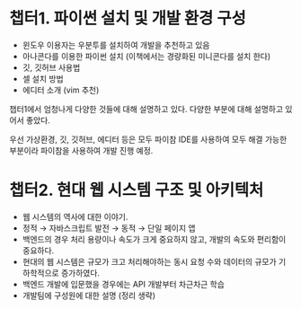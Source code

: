 # 챕터1. 파이썬 설치 및 개발 환경 구성

- 윈도우 이용자는 우분투를 설치하여 개발을 추천하고 있음
- 아나콘다를 이용한 파이썬 설치 (이책에서는 경량화된 미니콘다를 설치 한다)
- 깃, 깃허브 사용법
- 셀 설치 방법
- 에디터 소개 (vim 추천)

챕터1에서 엄청나게 다양한 것들에 대해 설명하고 있다. 다양한 부분에 대해 설명하고 있어서 좋았다.

우선 가상환경, 깃, 깃허브, 에디터 등은 모두 파이참 IDE를 사용하여 모두 해결 가능한 부분이라 파이참을 사용하여 개발 진행 예정.

# 챕터2. 현대 웹 시스템 구조 및 아키텍처

- 웹 시스템의 역사에 대한 이야기.
- 정적 → 자바스크립트 발전 → 동적 → 단일 페이지 앱
- 백엔드의 경우 처리 용량이나 속도가 크게 중요하지 않고, 개발의 속도와 편리함이 중요하다.
- 현대의 웹 시스템은 규모가 크고 처리해야하는 동시 요청 수와 데이터의 규모가 기하학적으로 증가하였다.
- 백엔드 개발에 입문했을 경우에는 API 개발부터 차근차근 학습
- 개발팀에 구성원에 대한 설명 (정리 생략)